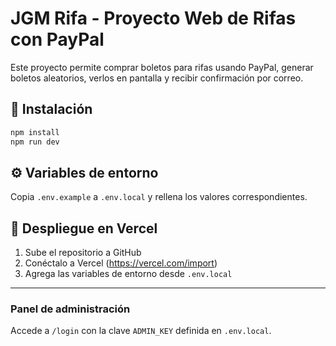 # JGM Rifa - Proyecto Web de Rifas con PayPal

Este proyecto permite comprar boletos para rifas usando PayPal, generar boletos aleatorios, verlos en pantalla y recibir confirmación por correo.

## 🚀 Instalación

```bash
npm install
npm run dev
```

## ⚙️ Variables de entorno

Copia `.env.example` a `.env.local` y rellena los valores correspondientes.

## 🧾 Despliegue en Vercel

1. Sube el repositorio a GitHub
2. Conéctalo a Vercel (https://vercel.com/import)
3. Agrega las variables de entorno desde `.env.local`

---

### Panel de administración

Accede a `/login` con la clave `ADMIN_KEY` definida en `.env.local`.
